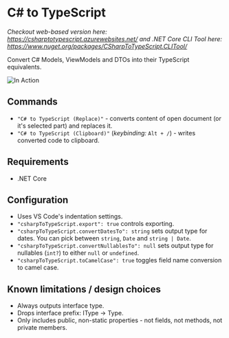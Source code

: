 # C# to TypeScript

*Checkout web-based version here: https://csharptotypescript.azurewebsites.net/ and .NET Core CLI Tool here: https://www.nuget.org/packages/CSharpToTypeScript.CLITool/*

Convert C# Models, ViewModels and DTOs into their TypeScript equivalents.

![In Action](https://raw.githubusercontent.com/AdrianWilczynski/CSharpToTypeScript/master/src/CSharpToTypeScript.VSCodeExtension/img/inAction.gif)

## Commands

- `"C# to TypeScript (Replace)"` - converts content of open document (or it's selected part) and replaces it.
- `"C# to TypeScript (Clipboard)"` (*keybinding:* `Alt + /`) - writes converted code to clipboard.

## Requirements

- .NET Core

## Configuration

- Uses VS Code's indentation settings.
- `"csharpToTypeScript.export": true` controls exporting.
- `"csharpToTypeScript.convertDatesTo": string` sets output type for dates. You can pick between `string`, `Date` and `string | Date`.
- `"csharpToTypeScript.convertNullablesTo": null` sets output type for nullables (`int?`) to either `null` or `undefined`.
- `"csharpToTypeScript.toCamelCase": true` toggles field name conversion to camel case.

## Known limitations / design choices

- Always outputs interface type.
- Drops interface prefix: IType -> Type.
- Only includes public, non-static properties - not fields, not methods, not private members.